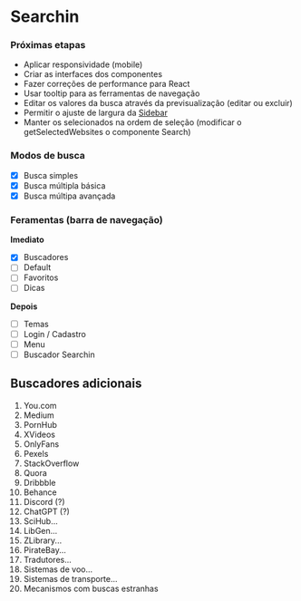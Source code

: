 # Searchin

### Próximas etapas

- Aplicar responsividade (mobile)
- Criar as interfaces dos componentes
- Fazer correções de performance para React
- Usar tooltip para as ferramentas de navegação
- Editar os valores da busca através da previsualização (editar ou excluir)
- Permitir o ajuste de largura da [Sidebar](https://codepen.io/maqic/pen/XdgJKY)
- Manter os selecionados na ordem de seleção (modificar o getSelectedWebsites o componente Search)

### Modos de busca

- [x] Busca simples
- [x] Busca múltipla básica
- [x] Busca múltipa avançada

### Feramentas (barra de navegação)

**Imediato**

- [x] Buscadores
- [ ] Default
- [ ] Favoritos
- [ ] Dicas

**Depois**

- [ ] Temas
- [ ] Login / Cadastro
- [ ] Menu
- [ ] Buscador Searchin

## Buscadores adicionais

1. You.com
2. Medium
3. PornHub
4. XVideos
5. OnlyFans
6. Pexels
7. StackOverflow
8. Quora
9. Dribbble
10. Behance
11. Discord (?)
12. ChatGPT (?)
13. SciHub...
14. LibGen...
15. ZLibrary...
16. PirateBay...
17. Tradutores...
18. Sistemas de voo...
19. Sistemas de transporte...
20. Mecanismos com buscas estranhas
